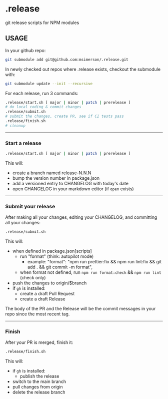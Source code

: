 # .release

git release scripts for NPM modules

## USAGE

In your github repo:

```sh
git submodule add git@github.com:msimerson/.release.git
```

In newly checked out repos where .release exists, checkout the submodule with:

```sh
git submodule update --init --recursive
```

For each release, run 3 commands:

```sh
.release/start.sh [ major | minor | patch | prerelease ]
# do local coding & commit changes
.release/submit.sh
# submit the changes, create PR, see if CI tests pass
.release/finish.sh
# cleanup
```

---

### Start a release

```sh
.release/start.sh [ major | minor | patch | prerelease ]
```

This will:

- create a branch named release-N.N.N
- bump the version number in package.json
- add a versioned entry to CHANGELOG with today's date
- open CHANGELOG in your markdown editor (if `open` exists)

---

### Submit your release

After making all your changes, editing your CHANGELOG, and committing all your changes:

```sh
.release/submit.sh
```

This will:

- when defined in package.json[scripts]
  - run "format" (think: autopilot mode)
    - example: "format": "npm run prettier:fix && npm run lint:fix && git add . && git commit -m format",
  - when format not defined, run `npm run format:check` && `npm run lint` (check only)
- push the changes to origin/$branch
- if `gh` is installed:
  - create a draft Pull Request
  - create a draft Release

The body of the PR and the Release will be the commit messages in your repo since the most recent tag.

---

### Finish

After your PR is merged, finish it:

```sh
.release/finish.sh
```

This will:

- if `gh` is installed:
  - publish the release
- switch to the main branch
- pull changes from origin
- delete the release branch
